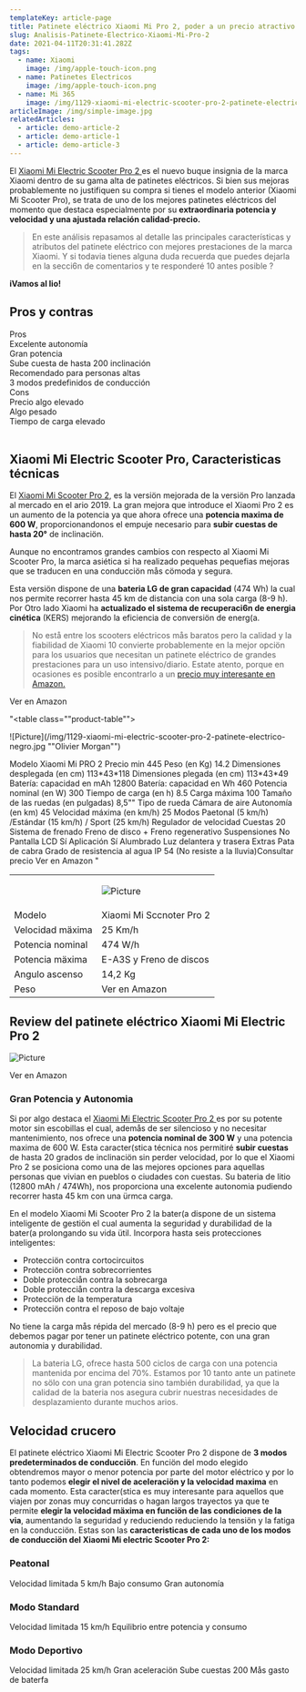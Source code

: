 ```yaml
---
templateKey: article-page
title: Patinete eléctrico Xiaomi Mi Pro 2, poder a un precio atractivo
slug: Analisis-Patinete-Electrico-Xiaomi-Mi-Pro-2
date: 2021-04-11T20:31:41.282Z
tags:
  - name: Xiaomi
    image: /img/apple-touch-icon.png
  - name: Patinetes Electricos
    image: /img/apple-touch-icon.png
  - name: Mi 365
    image: /img/1129-xiaomi-mi-electric-scooter-pro-2-patinete-electrico-negro.jpg
articleImage: /img/simple-image.jpg
relatedArticles:
  - article: demo-article-2
  - article: demo-article-1
  - article: demo-article-3
---
```

El [Xiaomi Mi Electric Scooter Pro 2 ](https://www.amazon.es/dp/B089WDJJ7H/ref=as_li_ss_tl?_encoding=UTF8&psc=1&linkCode=sl1&tag=xiaomi-pro2-21&linkId=b320692e892d9a722aa856aed9e2bd4a&language=es_ES)es el nuevo buque insignia de la marca Xiaomi dentro de su gama alta de patinetes eléctricos. Si bien sus mejoras probablemente no justifiquen su compra si tienes el modelo anterior (Xiaomi Mi Scooter Pro), se trata de uno de los mejores patinetes eléctricos del momento que destaca especialmente por su **extraordinaria potencia y velocidad y una ajustada relación calidad-precio.**

> En este análisis repasamos al detalle las principales características y atributos del patinete eléctrico con mejores prestaciones de la marca Xiaomi. Y si todavia tienes alguna duda recuerda que puedes dejarla en la secci6n de comentarios y te responderé 10 antes posible ?

**iVamos al lio!**

## Pros y contras

<div class="row">
<div class="col">
<div class="pros-header">Pros</div>
<div class="pros-item">Excelente autonomía</div>
<div class="pros-item">Gran potencia</div>
<div class="pros-item">Sube cuesta de hasta 200 inclinación</div>
<div class="pros-item">Recomendado para personas altas</div>
<div class="pros-item">3 modos predefinidos de conducción</div>
</div>
<div class="col">
<div class="cons-header">Cons</div>
<div class="cons-item">Precio algo elevado</div>
<div class="cons-item">Algo pesado</div>
<div class="cons-item">Tiempo de carga elevado</div>
</div>
</div>
﻿

## Xiaomi Mi Electric Scooter Pro, Caracteristicas técnicas

El [Xiaomi Mi Scooter Pro 2](https://www.amazon.es/dp/B089WDJJ7H/ref=as_li_ss_tl?_encoding=UTF8&psc=1&linkCode=sl1&tag=xiaomi-pro2-21&linkId=b320692e892d9a722aa856aed9e2bd4a&language=es_ES), es la versiön mejorada de la versiön Pro lanzada al mercado en el ario 2019. La gran mejora que introduce el Xiaomi Pro 2 es un aumento de la potencia ya que ahora ofrece una **potencia maxima de 600 W**, proporcionandonos el empuje necesario para **subir cuestas de hasta 20°** de inclinaciön. 

Aunque no encontramos grandes cambios con respecto al Xiaomi Mi Scooter Pro, la marca asiética si ha realizado pequehas pequefias mejoras que se traducen en una conducciön mås cömoda y segura. 

Esta versiön dispone de una **bateria LG de gran capacidad** (474 Wh) la cual nos permite recorrer hasta 45 km de distancia con una sola carga (8-9 h). Por Otro lado Xiaomi ha **actualizado el sistema de recuperaci6n de energia cinética** (KERS) mejorando la eficiencia de conversiön de energ(a.

> No estå entre los scooters eléctricos mås baratos pero la calidad y la fiabilidad de Xiaomi 10 convierte probablemente en la mejor opciön para los usuarios que necesitan un patinete eléctrico de grandes prestaciones para un uso intensivo/diario. Estate atento, porque en ocasiones es posible encontrarlo a un [precio muy interesante en Amazon.](https://www.amazon.es/dp/B089WDJJ7H/ref=as_li_ss_tl?_encoding=UTF8&psc=1&linkCode=sl1&tag=xiaomi-pro2-21&linkId=b320692e892d9a722aa856aed9e2bd4a&language=es_ES)

<a class="buy-button" rel="nofollow noreferrer noopener" target="_blank" data-href="xiaomi-pro-2">Ver en Amazon</a>



"<table class=""product-table"">
<tr>
<td></td>
<td>

![Picture](/img/1129-xiaomi-mi-electric-scooter-pro-2-patinete-electrico-negro.jpg ""Olivier Morgan"")

</td></tr>
<tr>
<td>Modelo</td>
<td>Xiaomi Mi PRO 2</td></tr>
<tr>
<td>Precio min</td>
<td>445</td></tr>
<tr>
<td>Peso (en Kg)</td>
<td>14.2</td></tr>
<tr>
<td>Dimensiones desplegada (en cm)</td>
<td>113*43*118</td></tr>
<tr>
<td>Dimensiones plegada (en cm)</td>
<td>113*43*49</td></tr>
<tr>
<td>Batería: capacidad en mAh</td>
<td>12800</td></tr>
<tr>
<td>Batería: capacidad en Wh</td>
<td>460</td></tr>
<tr>
<td>Potencia nominal (en W)</td>
<td>300</td></tr>
<tr>
<td>Tiempo de carga (en h)</td>
<td>8.5</td></tr>
<tr>
<td>Carga máxima</td>
<td>100</td></tr>
<tr>
<td>Tamaño de las ruedas (en pulgadas)</td>
<td>8,5""</td></tr>
<tr>
<td>Tipo de rueda</td>
<td>Cámara de aire</td></tr>
<tr>
<td>Autonomía (en km)</td>
<td>45</td></tr>
<tr>
<td>Velocidad máxima (en km/h)</td>
<td>25</td></tr>
<tr>
<td>Modos</td>
<td>Paetonal (5 km/h) /Estándar (15 km/h) / Sport (25 km/h)
Regulador de velocidad</td></tr>
<tr>
<td>Cuestas</td>
<td>20</td></tr>
<tr>
<td>Sistema de frenado</td>
<td>Freno de disco + Freno regenerativo</td></tr>
<tr>
<td>Suspensiones</td>
<td>No</td></tr>
<tr>
<td>Pantalla LCD</td>
<td>Sí</td></tr>
<tr>
<td>Aplicación</td>
<td>Sí</td></tr>
<tr>
<td>Alumbrado</td>
<td>Luz delantera y trasera</td></tr>
<tr>
<td>Extras</td>
<td>Pata de cabra</td></tr>
<tr>
<td>Grado de resistencia al agua</td>
<td>IP 54 (No resiste a la lluvia)</td><td>Consultar precio</td>
<td><a class=""buy-button"" rel=""nofollow noreferrer noopener"" target=""_blank"" data-href=""xiaomi-pro-2"">Ver en Amazon</a>
</td>
</tr>
</table>"
















<table class="product-table">
<tr>
<td></td>
<td>

![Picture](/img/1129-xiaomi-mi-electric-scooter-pro-2-patinete-electrico-negro.jpg "Olivier Morgan")

</td>
</tr>
<tr>
<td>Modelo</td>
<td>Xiaomi Mi Sccnoter Pro 2</td>
</tr>
<tr>
<td>Velocidad mäxima</td>
<td>25 Km/h</td>
</tr>
<tr>
<td>Potencia nominal</td>
<td>474 W/h</td>
</tr>
<tr>
<td>Potencia mäxima</td>
<td>E-A3S y Freno de discos</td>
</tr>
<tr>
<td>Angulo ascenso</td>
<td>14,2 Kg</td>
</tr>
<tr>
<td>Peso</td>
<td><a class="buy-button" rel="nofollow noreferrer noopener" target="_blank" data-href="xiaomi-pro-2">Ver en Amazon</a>
</td>
</tr>
</table>

## Review del patinete eléctrico Xiaomi Mi Electric Pro 2

<div class="row">
<div class="col">

![Picture](/img/1129-xiaomi-mi-electric-scooter-pro-2-patinete-electrico-negro.jpg "Olivier Morgan")

<p>
</p>
<a class="buy-button" rel="nofollow noreferrer noopener" target="_blank" data-href="xiaomi-pro-2">Ver en Amazon</a>

</div>
<div class="col">

### Gran Potencia y Autonomia

Si por algo destaca el [Xiaomi Mi Electric Scooter Pro 2 ](https://www.amazon.es/dp/B089WDJJ7H/ref=as_li_ss_tl?_encoding=UTF8&psc=1&linkCode=sl1&tag=xiaomi-pro2-21&linkId=b320692e892d9a722aa856aed9e2bd4a&language=es_ES)es por su potente motor sin escobillas el cual, ademås de ser silencioso y no necesitar mantenimiento, nos ofrece una **potencia nominal de 300 W** y una potencia maxima de 600 W. Esta caracter(stica técnica nos permitiré **subir cuestas** de hasta 20 grados de inclinaciön sin perder velocidad, por lo que el Xiaomi Pro 2 se posiciona como una de las mejores opciones para aquellas personas que vivian en pueblos o ciudades con cuestas.
Su bateria de litio (12800 mAh / 474Wh), nos proporciona una excelente autonomia pudiendo recorrer hasta 45 km con una ürmca carga.

</div>
</div>

En el modelo Xiaomi Mi Scooter Pro 2 la bater(a dispone de un sistema inteligente de gestiön el cual aumenta la seguridad y durabilidad de la bater(a prolongando su vida ütil. Incorpora hasta seis protecciones inteligentes:

* Protecciön contra cortocircuitos
* Protecciön contra sobrecorrientes
* Doble protecciån contra la sobrecarga
* Doble protecciån contra la descarga excesiva
* Protecciön de la temperatura
* Protecciön contra el reposo de bajo voltaje 

No tiene la carga mås répida del mercado (8-9 h) pero es el precio que debemos pagar por tener un patinete eléctrico potente, con una gran autonomia y durabilidad.

> La bateria LG, ofrece hasta 500 ciclos de carga con una potencia mantenida por encima del 70%. Estamos por 10 tanto ante un patinete no sölo con una gran potencia sino también durabilidad, ya que la calidad de la bateria nos asegura cubrir nuestras necesidades de desplazamiento durante muchos arios.

## Velocidad crucero

El patinete eléctrico Xiaomi Mi Electric Scooter Pro 2 dispone de **3 modos predeterminados de conducciön**.
En funciön del modo elegido obtendremos mayor o menor potencia por parte del motor eléctrico y por lo
tanto podemos **elegir el nivel de aceleraciön y la velocidad maxima** en cada momento.
Esta caracter(stica es muy interesante para aquellos que viajen por zonas muy concurridas o hagan largos trayectos ya que te permite **elegir la velocidad mäxima en funciön de las condiciones de la via**, aumentando la seguridad y reduciendo reduciendo la tensiön y la fatiga en la conducciön.
Estas son las **caracteristicas de cada uno de los modos de conducciön del Xiaomi Mi electric Scooter Pro 2:**

<div class="text-center row">
<div class="col">
<data-chart value="20" />

### Peatonal

Velocidad limitada 5 km/h
Bajo consumo
Gran autonomía

</div>
<div class="col">
<data-chart value="60" />

### Modo Standard

Velocidad limitada 15 km/h
Equilibrio entre potencia y consumo

</div>
<div class="col">
<data-chart value="100" />

### ﻿Modo Deportivo

Velocidad limitada 25 km/h
Gran aceleraciön
Sube cuestas 200
Mås gasto de baterfa

</div>
</div>